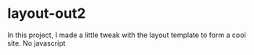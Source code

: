 # layout-out2
In this project, I made a little tweak with the layout template to form a cool site. No javascript
